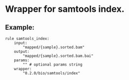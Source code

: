 # Wrapper for samtools index.

## Example:

```
rule samtools_index:
    input:
        "mapped/{sample}.sorted.bam"
    output:
        "mapped/{sample}.sorted.bam.bai"
    params:
        "" # optional params string
    wrapper:
        "0.2.0/bio/samtools/index"
```
